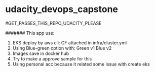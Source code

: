# udacity_devops_capstone
#GET_PASSES_THIS_REPO_UDACITY_PLEASE

#######
This app use:
1. EKS deploy by aws cli: CF attached in infra/cluster.yml
2. Using Blue-green option
  with: Green v1
        Blue v2
3. Images save in docker hub
4. Try to make a approve sample for this
5. Using personal acc because it related some issue with create eks
